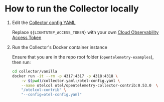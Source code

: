 # How to run the Collector locally

1. Edit the [Collector config YAML](collector.yml)

    Replace `${LIGHTSTEP_ACCESS_TOKEN}` with your own [Cloud Observability Access Token](https://docs.lightstep.com/docs/create-and-manage-access-tokens)

2. Run the Collector's Docker container instance

    Ensure that you are in the repo root folder (`opentelemetry-examples`), then run:

    ```bash
    cd collector/vanilla
    docker run -it --rm -p 4317:4317 -p 4318:4318 \
        -v $(pwd)/collector.yaml:/otel-config.yaml \
        --name otelcol otel/opentelemetry-collector-contrib:0.53.0  \
        "/otelcol-contrib" \
        "--config=otel-config.yaml"
    ```
